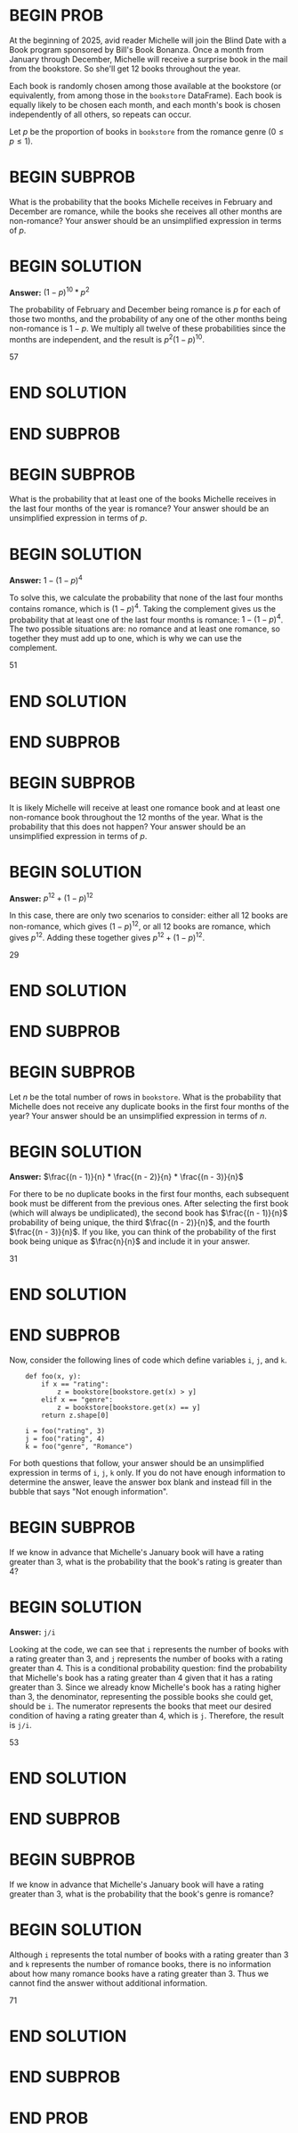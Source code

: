 # BEGIN PROB

At the beginning of 2025, avid reader Michelle will join the Blind Date
with a Book program sponsored by Bill's Book Bonanza. Once a month from
January through December, Michelle will receive a surprise book in the
mail from the bookstore. So she'll get 12 books throughout the year.

Each book is randomly chosen among those available at the bookstore (or
equivalently, from among those in the `bookstore` DataFrame). Each book
is equally likely to be chosen each month, and each month's book is
chosen independently of all others, so repeats can occur.

Let $p$ be the proportion of books in `bookstore` from the romance genre
($0 \leq p \leq 1$).

# BEGIN SUBPROB

What is the probability that the books Michelle receives in February and
December are romance, while the books she receives all other months are
non-romance? Your answer should be an unsimplified expression in terms
of $p$.

# BEGIN SOLUTION

**Answer:** $(1 - p)^{10} * p^2$

The probability of February and December being romance is $p$ for each of those two months, and the probability of any one of the other months being non-romance is $1-p$. We multiply all twelve of these probabilities since the months are independent, and the result is $p^2(1−p)^{10}$.


<average>57</average>

# END SOLUTION

# END SUBPROB

# BEGIN SUBPROB

What is the probability that at least one of the books Michelle receives
in the last four months of the year is romance? Your answer should be an
unsimplified expression in terms of $p$.

# BEGIN SOLUTION

**Answer:** $1 - (1 - p)^4$

To solve this, we calculate the probability that none of the last four months contains romance, which is $(1−p)^4$. Taking the complement gives us the probability that at least one of the last four months is romance: $1−(1−p)^4$. The two possible situations are: no romance and at least one romance, so together they must add up to one, which is why we can use the complement.

<average>51</average>

# END SOLUTION

# END SUBPROB

# BEGIN SUBPROB

It is likely Michelle will receive at least one romance book and at
least one non-romance book throughout the 12 months of the year. What is
the probability that this does not happen? Your answer should be an
unsimplified expression in terms of $p$.

# BEGIN SOLUTION

**Answer:** $p^{12} + (1 - p)^{12}$

In this case, there are only two scenarios to consider: either all 12 books are non-romance, which gives $(1−p)^{12}$, or all 12 books are romance, which gives $p^{12}$. Adding these together gives $p^{12}+(1−p)^{12}$.


<average>29</average>

# END SOLUTION

# END SUBPROB

# BEGIN SUBPROB

Let $n$ be the total number of rows in `bookstore`. What is the
probability that Michelle does not receive any duplicate books in the
first four months of the year? Your answer should be an unsimplified
expression in terms of $n$.

# BEGIN SOLUTION

**Answer:** $\frac{(n - 1)}{n} * \frac{(n - 2)}{n} * \frac{(n - 3)}{n}$

For there to be no duplicate books in the first four months, each subsequent book must be different from the previous ones. After selecting the first book (which will always be undiplicated), the second book has $\frac{(n - 1)}{n}$ probability of being unique, the third $\frac{(n - 2)}{n}$, and the fourth $\frac{(n - 3)}{n}$. If you like, you can think of the probability of the first book being unique as $\frac{n}{n}$ and include it in your answer.

<average>31</average>

# END SOLUTION

# END SUBPROB

Now, consider the following lines of code which define variables `i`,
`j`, and `k`.

        def foo(x, y):
            if x == "rating":
                z = bookstore[bookstore.get(x) > y]
            elif x == "genre":
                z = bookstore[bookstore.get(x) == y]
            return z.shape[0]

        i = foo("rating", 3)
        j = foo("rating", 4)
        k = foo("genre", "Romance")

For both questions that follow, your answer should be an unsimplified
expression in terms of `i`, `j`, `k` only. If you do not have enough
information to determine the answer, leave the answer box blank and
instead fill in the bubble that says "Not enough information".

# BEGIN SUBPROB

If we know in advance that Michelle's January book will have a rating
greater than 3, what is the probability that the book's rating is
greater than 4?

# BEGIN SOLUTION


**Answer:** `j/i`

Looking at the code, we can see that `i` represents the number of books with a rating greater than 3, and `j` represents the number of books with a rating greater than 4. This is a conditional probability question: find the probability that Michelle's book has a rating greater than 4 given that it has a rating greater than 3. Since we already know Michelle's book has a rating higher than 3, the denominator, representing the possible books she could get, should be `i`. The numerator represents the books that meet our desired condition of having a rating greater than 4, which is `j`. Therefore, the result is `j/i`. 

<average>53</average>

# END SOLUTION

# END SUBPROB

# BEGIN SUBPROB

If we know in advance that Michelle's January book will have a rating
greater than 3, what is the probability that the book's genre is
romance?

# BEGIN SOLUTION

Although `i` represents the total number of books with a rating greater than 3 and `k` represents the number of romance books, there is no information about how many romance books have a rating greater than 3. Thus we cannot find the answer without additional information.

<average>71</average>

# END SOLUTION

# END SUBPROB

# END PROB